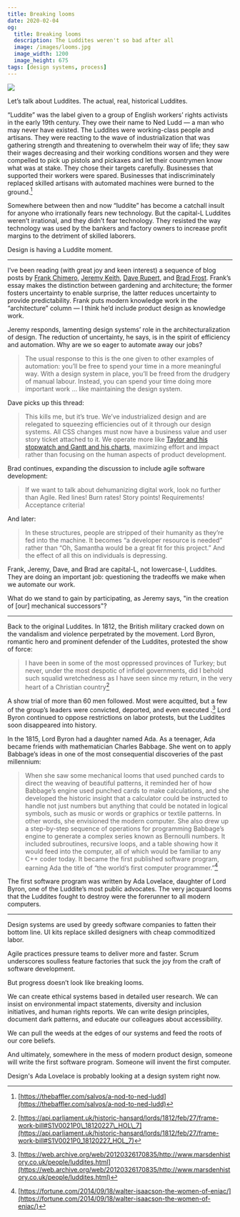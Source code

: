 ```yaml
---
title: Breaking looms
date: 2020-02-04
og:
  title: Breaking looms
  description: The Luddites weren't so bad after all
  image: /images/looms.jpg
  image_width: 1200
  image_height: 675
tags: [design systems, process]
---
```


![](/images/looms.jpg)

Let’s talk about Luddites. The actual, real, historical Luddites.

“Luddite” was the label given to a group of English workers’ rights activists in the early 19th century. They owe their name to Ned Ludd — a man who may never have existed. The Luddites were working-class people and artisans. They were reacting to the wave of industrialization that was gathering strength and threatening to overwhelm their way of life; they saw their wages decreasing and their working conditions worsen and they were compelled to pick up pistols and pickaxes and let their countrymen know what was at stake. They chose their targets carefully. Businesses that supported their workers were spared. Businesses that indiscriminately replaced skilled artisans with automated machines were burned to the ground.[^1]

Somewhere between then and now “luddite” has become a catchall insult for anyone who irrationally fears new technology. But the capital-L Luddites weren’t irrational, and they didn’t fear technology. They resisted the way technology was used by the bankers and factory owners to increase profit margins to the detriment of skilled laborers.

Design is having a Luddite moment.

---- 

I’ve been reading (with great joy and keen interest) a sequence of blog posts by [Frank Chimero](https://frankchimero.com/blog/2020/gardening-vs-architecture/), [Jeremy Keith](https://adactio.com/journal/16369), [Dave Rupert](https://daverupert.com/2020/01/the-web-is-industrialized-and-i-helped-industrialize-it/), and [Brad Frost](https://bradfrost.com/blog/post/design-systems-agile-and-industrialization/). Frank’s essay makes the distinction between gardening and architecture; the former fosters uncertainty to enable surprise, the latter reduces uncertainty to provide predictability. Frank puts modern knowledge work in the “architecture” column — I think he’d include product design as knowledge work. 

Jeremy responds, lamenting design systems’ role in the architecturalization of design. The reduction of uncertainty, he says, is in the spirit of efficiency and automation. Why are we so eager to automate away our jobs?

> The usual response to this is the one given to other examples of automation: you’ll be free to spend your time in a more meaningful way. With a design system in place, you’ll be freed from the drudgery of manual labour. Instead, you can spend your time doing more important work … like maintaining the design system.

Dave picks up this thread:

> This kills me, but it’s true. We’ve industrialized design and are relegated to squeezing efficiencies out of it through our design systems. All CSS changes must now have a business value and user story ticket attached to it. We operate more like [Taylor and his stopwatch and Gantt and his charts](http://bostonreview.net/race/caitlin-c-rosenthal-how-slavery-inspired-modern-business-management), maximizing effort and impact rather than focusing on the human aspects of product development.

Brad continues, expanding the discussion to include agile software development:

> If we want to talk about dehumanizing digital work, look no further than Agile. Red lines! Burn rates! Story points! Requirements! Acceptance criteria!

And later:

> In these structures, people are stripped of their humanity as they’re fed into the machine. It becomes “a developer resource is needed” rather than  “Oh, Samantha would be a great fit for this project.” And the effect of all this on individuals is depressing.

Frank, Jeremy, Dave, and Brad are capital-L, not lowercase-l, Luddites. They are doing an important job: questioning the tradeoffs we make when we automate our work.

What do we stand to gain by participating, as Jeremy says, "in the creation of [our] mechanical successors"?

---- 

Back to the original Luddites. In 1812, the British military cracked down on the vandalism and violence perpetrated by the movement. Lord Byron, romantic hero and prominent defender of the Luddites, protested the show of force:

> I have been in some of the most oppressed provinces of Turkey; but never, under the most despotic of infidel governments, did I behold such squalid wretchedness as I have seen since my return, in the very heart of a Christian country[^2]

A show trial of more than 60 men followed. Most were acquitted, but a few of the group’s leaders were convicted, deported, and even executed .[^3] Lord Byron continued to oppose restrictions on labor protests, but the Luddites soon disappeared into history.

In the 1815, Lord Byron had a daughter named Ada. As a teenager, Ada became friends with mathematician Charles Babbage. She went on to apply Babbage’s ideas in one of the most consequential discoveries of the past millennium:

>  When she saw some mechanical looms that used punched cards to direct the weaving of beautiful patterns, it reminded her of how Babbage’s engine used punched cards to make calculations, and she developed the historic insight that a calculator could be instructed to handle not just numbers but anything that could be notated in logical symbols, such as music or words or graphics or textile patterns. In other words, she envisioned the modern computer. She also drew up a step-by-step sequence of operations for programming Babbage’s engine to generate a complex series known as Bernoulli numbers. It included subroutines, recursive loops, and a table showing how it would feed into the computer, all of which would be familiar to any C++ coder today. It became the first published software program, earning Ada the title of “the world’s first computer programmer.”[^4]

The first software program was written by Ada Lovelace, daughter of Lord Byron, one of the Luddite’s most public advocates. The very jacquard looms that the Luddites fought to destroy were the forerunner to all modern computers. 

---- 

Design systems are used by greedy software companies to fatten their bottom line. UI kits replace skilled designers with cheap commoditized labor.

Agile practices pressure teams to deliver more and faster. Scrum underscores soulless feature factories that suck the joy from the craft of software development.

But progress doesn’t look like breaking looms.

We can create ethical systems based in detailed user research. We can insist on environmental impact statements, diversity and inclusion initiatives, and human rights reports. We can write design principles, document dark patterns, and educate our colleagues about accessibility.

We can pull the weeds at the edges of our systems and feed the roots of our core beliefs.

And ultimately, somewhere in the mess of modern product design, someone will write the first software program. Someone will invent the first computer.

Design's Ada Lovelace is probably looking at a design system right now.

[^1]:	[https://thebaffler.com/salvos/a-nod-to-ned-ludd](https://thebaffler.com/salvos/a-nod-to-ned-ludd)

[^2]:	[https://api.parliament.uk/historic-hansard/lords/1812/feb/27/frame-work-bill#S1V0021P0\_18120227\_HOL\_7](https://api.parliament.uk/historic-hansard/lords/1812/feb/27/frame-work-bill#S1V0021P0_18120227_HOL_7)

[^3]:	[https://web.archive.org/web/20120326170835/http://www.marsdenhistory.co.uk/people/luddites.html](https://web.archive.org/web/20120326170835/http://www.marsdenhistory.co.uk/people/luddites.html)

[^4]:	[https://fortune.com/2014/09/18/walter-isaacson-the-women-of-eniac/](https://fortune.com/2014/09/18/walter-isaacson-the-women-of-eniac/)